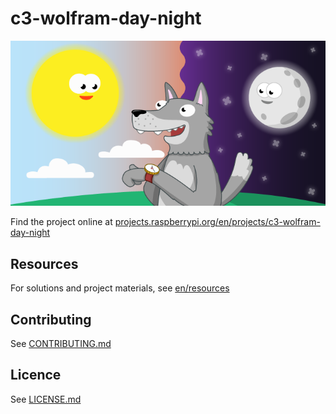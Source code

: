 # c3-wolfram-day-night

![c3-wolfram-day-night](banner.png)

Find the project online at [projects.raspberrypi.org/en/projects/c3-wolfram-day-night](https://projects.raspberrypi.org/en/projects/c3-wolfram-day-night)

## Resources
For solutions and project materials, see [en/resources](https://github.com/raspberrypilearning/c3-wolfram-day-night/tree/master/en/resources)

## Contributing
See [CONTRIBUTING.md](CONTRIBUTING.md)

## Licence
 See [LICENSE.md](LICENSE.md)